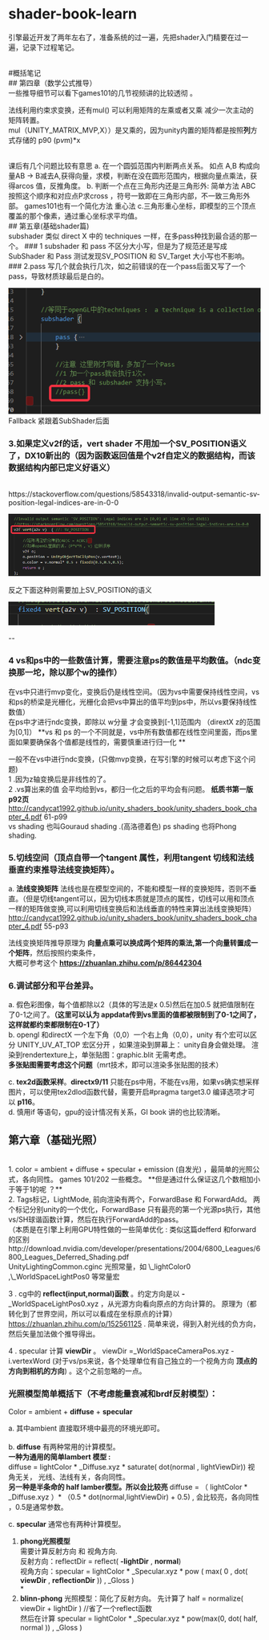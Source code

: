 # shader-book-learn
引擎最近开发了两年左右了，准备系统的过一遍，先把shader入门精要在过一遍，记录下过程笔记。

</br> 
#概括笔记  </br>  
##  第四章（数学公式推导）
<br/>
一些推导细节可以看下games101的几节视频讲的比较透彻 。 

法线利用约束求变换，还有mul() 可以利用矩阵的左乘或者又乘 减少一次主动的矩阵转置。  
mul（UNITY_MATRIX_MVP,X））是又乘的，因为unity内置的矩阵都是按照**列**方式存储的 p90 (p*v*m)*x  
  
<br/>
课后有几个问题比较有意思  
 a. 在一个圆弧范围内判断两点关系。  如点 A,B 构成向量AB -> B减去A,获得向量，求模，判断在没在圆形范围内，根据向量点乘法，获得arcos 值，反推角度。   
 b. 判断一个点在三角形内还是三角形外:    
     简单方法 ABC 按照这个顺序和对应点P求cross ，符号一致即在三角形内部，不一致三角形外部。  
     games101也有一个简化方法 重心法
c.三角形重心坐标，即模型的三个顶点覆盖的那个像素，通过重心坐标求平均值。    
 
 <br/>
## 第五章(基础shader篇)
<br/>
subshader 类似 direct X 中的 techniques 一样，在多pass种找到最合适的那一个。  
### 1 subshader 和 pass 不区分大小写，但是为了规范还是写成SubShader 和 Pass  
测试发现SV_POSITION 和 SV_Target 大小写也不影响。  
### 2.pass 写几个就会执行几次，如之前错误的在一个pass后面又写了一个pass，导致材质球最后是白的。

![alt text](https://github.com/AvatarGuo/shader-book-learn/blob/main/pictures/chapter5-1.png)
 Fallback 紧跟着SubShader后面    


### 3.如果定义v2f的话，vert shader 不用加一个SV_POSITION语义了，DX10新出的（因为函数返回值是个v2f自定义的数据结构，而该数据结构内部已定义好语义）
<br/>
https://stackoverflow.com/questions/58543318/invalid-output-semantic-sv-position-legal-indices-are-in-0-0

![alt text](https://github.com/AvatarGuo/shader-book-learn/blob/main/pictures/chapter5-3.png)

反之下面这种则需要加上SV_POSITION的语义  

![alt text](https://github.com/AvatarGuo/shader-book-learn/blob/main/pictures/chapter5-3-2.png)


--

### 4 vs和ps中的一些数值计算，需要注意ps的数值是平均数值。（ndc变换那一坨，除以那个w的操作）  
在vs中只进行mvp变化，变换后仍是线性空间。（因为vs中需要保持线性空间，vs和ps的桥梁是光栅化，光栅化会把vs中算出的值平均到ps中，所以vs要保持线性数值）  
在ps中才进行ndc变换，即除以 w分量  才会变换到[-1,1]范围内 （dirextX z的范围为[0,1]）
**vs 和 ps 的一个不同就是，vs中所有数值都在线性空间里面，而ps里面如果要确保各个值都是线性的，需要慎重进行归一化  **  

一般不在vs中进行ndc变换，(只做mvp变换，在写引擎的时候可以考虑下这个问题)  
1 .因为z轴变换后是非线性的了。  
2 .vs算出来的值 会平均给到vs，都归一化之后的平均会有问题。 
 **纸质书第一版p92页**  http://candycat1992.github.io/unity_shaders_book/unity_shaders_book_chapter_4.pdf 61-p99
<br/>
vs shading 也叫Gouraud shading .(高洛德着色)
ps shading 也将Phong shading. 
<br/>
### 5.切线空间（顶点自带一个tangent 属性，利用tangent 切线和法线垂直约束推导法线变换矩阵）。  
a. **法线变换矩阵** 法线也是在模型空间的，不能和模型一样的变换矩阵，否则不垂直。（但是切线tangent可以，因为切线本质就是顶点的属性，切线可以用和顶点一样的矩阵做变换,可以利用切线变换后和法线垂直的特性来算出法线变换矩阵）   
http://candycat1992.github.io/unity_shaders_book/unity_shaders_book_chapter_4.pdf  55-p93

法线变换矩阵推导原理为 **向量点乘可以换成两个矩阵的乘法,第一个向量转置成一个矩阵**，然后按照约束条件，<br/>
大概可参考这个 **https://zhuanlan.zhihu.com/p/86442304**


### 6.调试部分和平台差异。
  a. 假色彩图像，每个值都除以2（具体的写法是x 0.5)然后在加0.5 就把值限制在了0-1之间了。**（这里可以认为 appdata传到vs里面的值都被限制到了0-1之间了，这样就都约束都限制在0-1了）**  
  b. opengl 和directX 一个左下角（0,0）一个右上角（0,0），unity 有个宏可以区分 UNITY_UV_AT_TOP 宏区分开 ，如果渲染到屏幕上： unity自身会做处理。
    渲染到rendertexture上，单张贴图：graphic.blit 无需考虑。   
    **多张贴图需要考虑这个问题**（mrt技术，即可以渲染多张贴图的技术）   

  c. **tex2d函数采样**。**directx9/11** 只能在ps中用，不能在vs用，如果vs确实想采样图片，可以使用tex2dlod函数代替，需要开启#pragma target3.0 编译选项才可以  **p116**。  
  d. 慎用if 等语句，gpu的设计情况有关系，GI book 讲的也比较清晰。

## 第六章（基础光照）
<br/>
1. color =  ambient + diffuse + specular + emission (自发光) ，最简单的光照公式，各向同性。  games 101/202 一些概念。 
**但是通过什么保证这几个数相加小于等于1的呢 ？**
</br>
2. Tags标记，LightMode, 前向渲染有两个，ForwardBase  和 ForwardAdd。 两个标记分别unity的一个优化，ForwardBase 只有最亮的第一个光源ps执行，其他vs/SH球谐函数计算，然后在执行ForwardAdd的pass。<br/>（本质是在引擎上利用GPU特性做的一些简单优化 : 类似这篇defferd 和forward 的区别<br/>http://download.nvidia.com/developer/presentations/2004/6800_Leagues/6800_Leagues_Deferred_Shading.pdf  


</br>
UnityLightingCommon.cginc 光照常量，如 \_lightColor0 ,\_WorldSpaceLightPos0 等常量宏

3 . cg中的 **reflect(input,normal)函数** 。约定方向是以 **-**\_WorldSpaceLightPos0.xyz ，从光源方向看向原点的方向计算的。
原理为（都转化到了世界空间，所以可以看成在坐标原点的计算）
https://zhuanlan.zhihu.com/p/152561125 . 
简单来说，得到入射光线的负方向，然后矢量加法做个推导得出。  

4 . specular 计算 **viewDir** 。 viewDir =\_WorldSpaceCameraPos.xyz - i.vertexWord (对于vs/ps来说，各个处理单位有自己独立的一个视角方向 **顶点的方向到相机的方向**) 。这个之前忽略的一点。 


### 光照模型简单概括下（不考虑能量衰减和brdf反射模型）： 
Color = ambient + **diffuse** + **specular**   

a. 其中ambient 直接取环境中最亮的环境光即可。</br>  
b. **diffuse** 有两种常用的计算模型。  
    **一种为通用的简单lambert 模型 :**<br/> 
        diffuse = lightColor \* \_Diffuse.xyz * saturate( dot(normal , lightViewDir))      视角无关， 光线、法线有关，各向同性。  
    **另一种是半条命的 half lamber模型。所以会比较亮** 
        diffuse = （ lightColor * \_Diffuse.xyz ）* （0.5 \* dot(normal,lightViewDir) + 0.5) ,   会比较亮，各向同性 ，0.5是通常参数。  
  
c. **specular** 通常也有两种计算模型。<br/>
  1. **phong光照模型**   
    需要计算反射方向 和 视角方向.  
    反射方向：reflectDir = reflect( **-lightDir** , **normal**)  
    视角方向：specular   = lightColor * \_Specular.xyz * pow ( max( 0 , dot( **viewDir** , **reflectionDir** ))  , \_Gloss ) </br>
                                                                                                      * </br>
  2. **blinn-phong** 光照模型：简化了反射方向。 
    先计算了 half = normalize( viewDir + lightDir ) //省了一个reflect函数   
    然后在计算 specular = lightColor * \_Specular.xyz * pow(max(0, dot( half, normal )) , \_Gloss ) 
 
 



